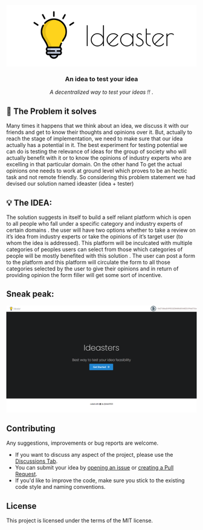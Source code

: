 <p align="center">
<img align="center" src="images/ideaster.png" alt="musical ide" />
 </p>
 
<h3 align="center"> An idea to test your idea </h3>

<p align="center"> <em> A decentralized way to test your ideas !! </em>.</p>



<h2> 🤔 The Problem it solves  </h2>
<p>
Many times it happens that we think about an idea, we discuss it with our friends and get to know their thoughts and opinions over it. But, actually to reach the stage of implementation, we need to make sure that our idea actually has a potential in it. The best experiment for testing potential we can do is testing the relevance of ideas for the group of society who will actually benefit with it or to know the opinions of industry experts who are excelling in that particular domain. On the other hand To get the actual opinions one needs to work at ground level which proves to be an hectic task and not remote friendly. So considering this problem statement we had devised our solution named ideaster (idea + tester) 
</p>


<h2>💡 The IDEA: </h2> 
<p>
The solution suggests in itself to build a self reliant platform which is open to all people who fall under a specific category and industry experts of certain domains . the user will have two options whether to take a review on it’s idea from industry experts or take the  opinions of it’s target user (to whom the idea is addressed). This platform will be inculcated with multiple categories of peoples users can select from those which categories of people will be mostly benefited with this solution . The user can post a form to the platform and this platform will circulate the form to all those categories selected by the user to give their opinions and in return of providing opinion the form filler will get some sort of incentive.
</p>

## Sneak peak: 
<p align="center">
<img align="center" src="images/ss1.png" alt="musical ide" />
 </p>

## Contributing

Any suggestions, improvements or bug reports are welcome.

- If you want to discuss any aspect of the project, please use the [Discussions Tab](https://github.com/nlok5923/Ideaster-BC/discussions).
- You can submit your idea by [opening an issue](https://github.com/nlok5923/Ideaster-BC/issues/new/choose) or [creating a Pull Request](https://github.com/nlok5923/Ideaster-BC/pulls).
- If you'd like to improve the code, make sure you stick to the existing code style and naming conventions.


## License

This project is licensed under the terms of the MIT license.
